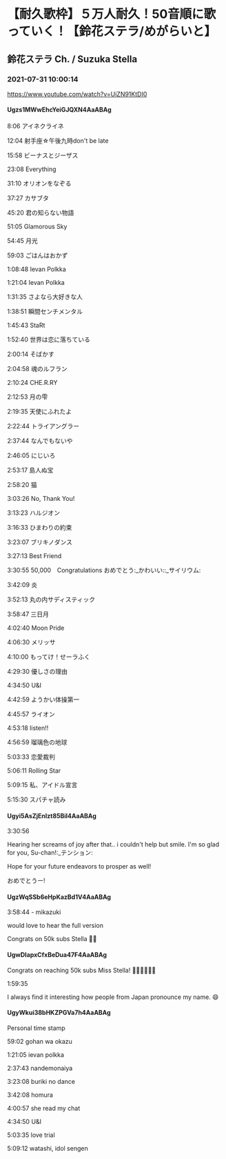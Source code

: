 # 【耐久歌枠】５万人耐久！50音順に歌っていく！【鈴花ステラ/めがらいと】

## 鈴花ステラ Ch. / Suzuka Stella

### 2021-07-31 10:00:14

https://www.youtube.com/watch?v=UiZN91KtDI0

#### Ugzs1MWwEhcYeiGJQXN4AaABAg

8:06 アイネクライネ

12:04 射手座☆午後九時don't be late

15:58 ビーナスとジーザス

23:08 Everything

31:10 オリオンをなぞる

37:27 カサブタ

45:20 君の知らない物語

51:05 Glamorous Sky

54:45 月光

59:03 ごはんはおかず

1:08:48 Ievan Polkka

1:21:04 Ievan Polkka

1:31:35 さよなら大好きな人

1:38:51 瞬間センチメンタル

1:45:43 StaRt

1:52:40 世界は恋に落ちている

2:00:14 そばかす

2:04:58 魂のルフラン

2:10:24 CHE.R.RY

2:12:53 月の雫

2:19:35 天使にふれたよ

2:22:44 トライアングラー

2:37:44 なんでもないや

2:46:05 にじいろ

2:53:17 島人ぬ宝

2:58:20 猫

3:03:26 No, Thank You!

3:13:23 ハルジオン

3:16:33 ひまわりの約束

3:23:07 ブリキノダンス

3:27:13 Best Friend

3:30:55 50,000　Congratulations おめでとう:_かわいい::_サイリウム:

3:42:09 炎

3:52:13 丸の内サディスティック

3:58:47 三日月

4:02:40 Moon Pride

4:06:30 メリッサ

4:10:00 もってけ！せーラふく

4:29:30 優しさの理由

4:34:50 U&I

4:42:59 ようかい体操第一

4:45:57 ライオン

4:53:18 listen!!

4:56:59 瑠璃色の地球

5:03:33 恋愛裁判

5:06:11 Rolling Star

5:09:15 私、アイドル宣言

5:15:30 スパチャ読み



#### Ugyi5AsZjEnlzt85Bil4AaABAg

3:30:56



Hearing her screams of joy after that.. i couldn't help but smile. I'm so glad for you, Su-chan!:_テンション:

Hope for your future endeavors to prosper as well!



おめでとうー!



#### UgzWqSSb6eHpKazBd1V4AaABAg

3:58:44 - mikazuki  



would love to hear the full version

Congrats on 50k subs Stella 👏👏



#### UgwDIapxCfxBeDua47F4AaABAg

Congrats on reaching 50k subs Miss Stella! 👏👏👏👏👏😄



1:59:35

I always find it interesting how people from Japan pronounce my name. 😄



#### UgyWkui38bHKZPGVa7h4AaABAg

Personal time stamp



59:02 gohan wa okazu

1:21:05 ievan polkka

2:37:43 nandemonaiya

3:23:08 buriki no dance

3:42:08 homura

4:00:57 she read my chat

4:34:50 U&I

5:03:35 love trial

5:09:12 watashi, idol sengen

